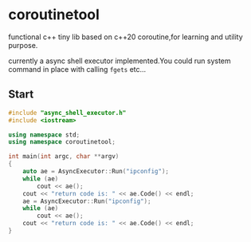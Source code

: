# coroutinetool
functional c++ tiny lib based on c++20 coroutine,for learning and utility purpose.

currently a async shell executor implemented.You could run system command in place with calling `fgets` etc...  

## Start

```c++
#include "async_shell_executor.h"
#include <iostream>

using namespace std;
using namespace coroutinetool;

int main(int argc, char **argv)
{
    auto ae = AsyncExecutor::Run("ipconfig");
    while (ae)
        cout << ae();
    cout << "return code is: " << ae.Code() << endl;
    ae = AsyncExecutor::Run("ipconfig");
    while (ae)
        cout << ae();
    cout << "return code is: " << ae.Code() << endl;
}
```
